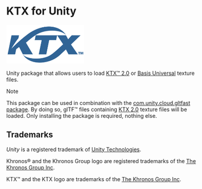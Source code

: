 # KTX for Unity

[![KTX Logo](Images/ktx-logo.png)][KTX]

Unity package that allows users to load [KTX&trade; 2.0][KTXSpec] or [Basis Universal][basisu] texture files.

> [!NOTE]
> This package can be used in combination with the [com.unity.cloud.gltfast package][glTFast]. By doing so, glTF&trade; files containing [KTX 2.0][KTXSpec] texture files will be loaded. Only installing the package is required, nothing else.

## Trademarks

*Unity* is a registered trademark of [Unity Technologies][unity].

Khronos&reg; and the Khronos Group logo are registered trademarks of the [The Khronos Group Inc][khronos].

KTX&trade; and the KTX logo are trademarks of the [The Khronos Group Inc][khronos].

[basisu]: https://github.com/BinomialLLC/basis_universal
[glTFast]: https://github.com/Unity-Technologies/glTFast
[khronos]: https://www.khronos.org
[KTX]: https://www.khronos.org/ktx/
[KTXSpec]: https://registry.khronos.org/KTX/specs/2.0/ktxspec.v2.html
[unity]: https://unity.com
